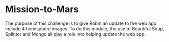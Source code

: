 # Mission-to-Mars
The purpose of this challenge is to give Robin an update to the web app include 4 hemisphere images. To do this module, the use of Beautiful Soup, Splinter and Mongo all play a role into helping update the web app.
